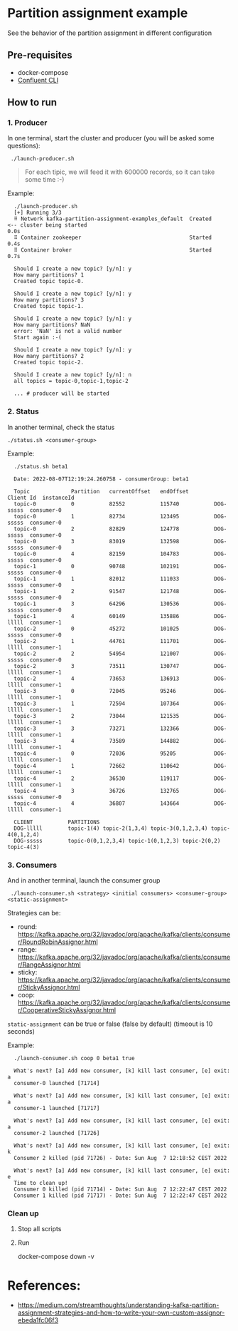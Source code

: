 # Partition assignment example

See the behavior of the partition assignment in different configuration

## Pre-requisites
* docker-compose
* [Confluent CLI](https://docs.confluent.io/platform/current/installation/installing_cp/zip-tar.html)

## How to run

### 1. Producer

In one terminal, start the cluster and producer (you will be asked some questions):

     ./launch-producer.sh

> For each tipic, we will feed it with 600000 records, so it can take some time :-) 

Example:

      ./launch-producer.sh
      [+] Running 3/3
      ⠿ Network kafka-partition-assignment-examples_default  Created                <-- cluster being started                                                                                                                      0.0s
      ⠿ Container zookeeper                                  Started                                                                                                                                      0.4s
      ⠿ Container broker                                     Started                                                                                                                                      0.7s
      
      Should I create a new topic? [y/n]: y
      How many partitions? 1
      Created topic topic-0.
      
      Should I create a new topic? [y/n]: y
      How many partitions? 3
      Created topic topic-1.
      
      Should I create a new topic? [y/n]: y
      How many partitions? NaN
      error: 'NaN' is not a valid number
      Start again :-(
      
      Should I create a new topic? [y/n]: y
      How many partitions? 2
      Created topic topic-2.
      
      Should I create a new topic? [y/n]: n
      all topics = topic-0,topic-1,topic-2
      
      ... # producer will be started

### 2. Status
In another terminal, check the status

    ./status.sh <consumer-group>

Example:

      ./status.sh beta1

      Date: 2022-08-07T12:19:24.260758 - consumerGroup: beta1

      Topic             Partition   currentOffset   endOffset        Client Id	instanceId
      topic-0           0           82552           115740           DOG-sssss	consumer-0
      topic-0           1           82734           123495           DOG-sssss	consumer-0
      topic-0           2           82829           124778           DOG-sssss	consumer-0
      topic-0           3           83019           132598           DOG-sssss	consumer-0
      topic-0           4           82159           104783           DOG-sssss	consumer-0
      topic-1           0           90748           102191           DOG-sssss	consumer-0
      topic-1           1           82012           111033           DOG-sssss	consumer-0
      topic-1           2           91547           121748           DOG-sssss	consumer-0
      topic-1           3           64296           130536           DOG-sssss	consumer-0
      topic-1           4           60149           135886           DOG-lllll	consumer-1
      topic-2           0           45272           101025           DOG-sssss	consumer-0
      topic-2           1           44761           111701           DOG-lllll	consumer-1
      topic-2           2           54954           121007           DOG-sssss	consumer-0
      topic-2           3           73511           130747           DOG-lllll	consumer-1
      topic-2           4           73653           136913           DOG-lllll	consumer-1
      topic-3           0           72045           95246            DOG-lllll	consumer-1
      topic-3           1           72594           107364           DOG-lllll	consumer-1
      topic-3           2           73044           121535           DOG-lllll	consumer-1
      topic-3           3           73271           132366           DOG-lllll	consumer-1
      topic-3           4           73589           144882           DOG-lllll	consumer-1
      topic-4           0           72036           95205            DOG-lllll	consumer-1
      topic-4           1           72662           110642           DOG-lllll	consumer-1
      topic-4           2           36530           119117           DOG-lllll	consumer-1
      topic-4           3           36726           132765           DOG-sssss	consumer-0
      topic-4           4           36807           143664           DOG-lllll	consumer-1
      
      CLIENT           PARTITIONS
      DOG-lllll        topic-1(4) topic-2(1,3,4) topic-3(0,1,2,3,4) topic-4(0,1,2,4)
      DOG-sssss        topic-0(0,1,2,3,4) topic-1(0,1,2,3) topic-2(0,2) topic-4(3)

### 3. Consumers

And in another terminal, launch the consumer group

     ./launch-consumer.sh <strategy> <initial consumers> <consumer-group> <static-assignment>

Strategies can be:
* round: https://kafka.apache.org/32/javadoc/org/apache/kafka/clients/consumer/RoundRobinAssignor.html
* range: https://kafka.apache.org/32/javadoc/org/apache/kafka/clients/consumer/RangeAssignor.html
* sticky: https://kafka.apache.org/32/javadoc/org/apache/kafka/clients/consumer/StickyAssignor.html
* coop: https://kafka.apache.org/32/javadoc/org/apache/kafka/clients/consumer/CooperativeStickyAssignor.html

`static-assignment` can be true or false (false by default) (timeout is 10 seconds)

Example:

      ./launch-consumer.sh coop 0 beta1 true
      
      What's next? [a] Add new consumer, [k] kill last consumer, [e] exit: a
      consumer-0 launched [71714]
      
      What's next? [a] Add new consumer, [k] kill last consumer, [e] exit: a
      consumer-1 launched [71717]
      
      What's next? [a] Add new consumer, [k] kill last consumer, [e] exit: a
      consumer-2 launched [71726]
      
      What's next? [a] Add new consumer, [k] kill last consumer, [e] exit: k
      Consumer 2 killed (pid 71726) - Date: Sun Aug  7 12:18:52 CEST 2022
      
      What's next? [a] Add new consumer, [k] kill last consumer, [e] exit: e
      Time to clean up!
      Consumer 0 killed (pid 71714) - Date: Sun Aug  7 12:22:47 CEST 2022
      Consumer 1 killed (pid 71717) - Date: Sun Aug  7 12:22:47 CEST 2022

### Clean up

1. Stop all scripts
2. Run

    docker-compose down -v

# References:
- https://medium.com/streamthoughts/understanding-kafka-partition-assignment-strategies-and-how-to-write-your-own-custom-assignor-ebeda1fc06f3
